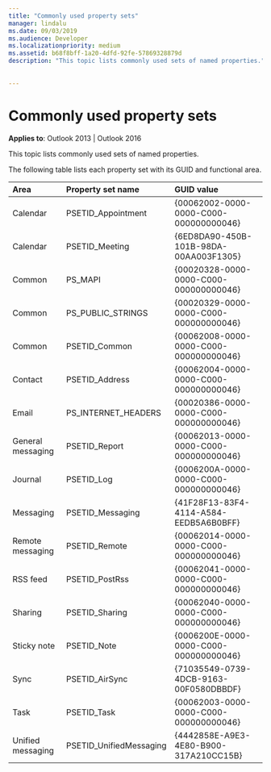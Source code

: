 ```yaml
---
title: "Commonly used property sets"
manager: lindalu
ms.date: 09/03/2019
ms.audience: Developer
ms.localizationpriority: medium
ms.assetid: b68f8bff-1a20-4dfd-92fe-57869328879d
description: "This topic lists commonly used sets of named properties."
 
 
---
```


# Commonly used property sets

**Applies to**: Outlook 2013 | Outlook 2016 
  
This topic lists commonly used sets of named properties.
  
The following table lists each property set with its GUID and functional area.
  
|Area|Property set name|GUID value|
|:-----|:-----|:-----|
|Calendar |PSETID_Appointment |{00062002-0000-0000-C000-000000000046} |
|Calendar |PSETID_Meeting |{6ED8DA90-450B-101B-98DA-00AA003F1305} |
|Common |PS_MAPI |{00020328-0000-0000-C000-000000000046} |
|Common |PS_PUBLIC_STRINGS |{00020329-0000-0000-C000-000000000046} |
|Common |PSETID_Common |{00062008-0000-0000-C000-000000000046} |
|Contact |PSETID_Address |{00062004-0000-0000-C000-000000000046} |
|Email |PS_INTERNET_HEADERS |{00020386-0000-0000-C000-000000000046} |
|General messaging |PSETID_Report |{00062013-0000-0000-C000-000000000046} |
|Journal |PSETID_Log |{0006200A-0000-0000-C000-000000000046} |
|Messaging |PSETID_Messaging |{41F28F13-83F4-4114-A584-EEDB5A6B0BFF} |
|Remote messaging |PSETID_Remote |{00062014-0000-0000-C000-000000000046} |
|RSS feed |PSETID_PostRss |{00062041-0000-0000-C000-000000000046} |
|Sharing |PSETID_Sharing |{00062040-0000-0000-C000-000000000046} |
|Sticky note |PSETID_Note |{0006200E-0000-0000-C000-000000000046} |
|Sync |PSETID_AirSync |{71035549-0739-4DCB-9163-00F0580DBBDF} |
|Task |PSETID_Task |{00062003-0000-0000-C000-000000000046} |
|Unified messaging |PSETID_UnifiedMessaging |{4442858E-A9E3-4E80-B900-317A210CC15B} |
   

